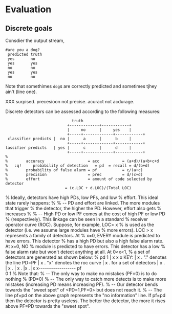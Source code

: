 # Evaluation


## Discrete goals

Consdier the output stream,

```
#are you a dog?
 predicted truth
 yes       no
 yes       yes
 no        no
 yes       yes
 no        no
```
Note that somethimes `dog`s are correctly predicted and sometimes
tjhey ain't (line one).

XXX surpised. precesioon not precise. acuract not acdurage.

Discrete  detectors can be assessed according to the following measures:

```
                             truth
                           +-------------+------------+
                           |     no      |     yes    |
                           +-----+-------------+------------+
 classifier predicts |  no |      a      |      b     |
                           +-----+-------------+------------+
lassifier predicts   | yes |      c      |      d     |
                           +-----+-------------+------------+
%
%        accuracy                   = acc          = (a+d)/(a+b+c+d
%   :q!     probability of detection   = pd  = recall = d/(b+d)
%        probability of false alarm = pf           = c/(a+c)
%        precision                  = prec         = d/(c+d)
%        effort                     = amount of code selected by detector
                          = (c.LOC + d.LOC)/(Total LOC)
```

%        Ideally, detectors have high PDs, low PFs, and low
%        effort. This ideal state rarely happens:
%
%        -- PD and effort are linked. The more modules that trigger
%        the detector, the higher the PD. However, effort also gets
%        increases
%
%        -- High PD or low PF comes at the cost of high PF or low PD
%        (respectively). This linkage can be seen in a standard
%        receiver operator curve (ROC).  Suppose, for example, LOC> x
%        is used as the detector (i.e. we assume large modules have
%        more errors). LOC > x represents a family of detectors. At
%        x=0, EVERY module is predicted to have errors. This detector
%        has a high PD but also a high false alarm rate. At x=0, NO
%        module is predicted to have errors. This detector has a low
%        false alarm rate but won't detect anything at all. At 0<x<1,
%        a set of detectors are generated as shown below:
%
        pd
      1 |           x  x  x                KEY:
        |        x     .                   "."  denotes the line PD=PF
        |     x      .                     "x"  denotes the roc curve 
        |   x      .                            for a set of detectors
        |  x     .
        | x    . 
        | x  .
        |x .
        |x
        x------------------ pf    
       0                   1
%
Note that:
%
-- The only way to make no mistakes (PF=0) is to do nothing
%        (PD=0)
%
-- The only way to catch more detects is to make more
mistakes (increasing PD means increasing PF).
%
-- Our detector bends towards the "sweet spot" of
<PD=1,PF=0> but does not reach it.
%
-- The line pf=pd on the above graph represents the "no information"
line. If pf=pd then the detector is pretty useless. The better
the detector, the more it rises above PF=PD towards the "sweet spot".
